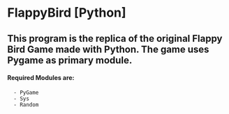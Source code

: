 # FlappyBird [Python]
## This program is the replica of the original Flappy Bird Game made with Python. The game uses Pygame as primary module.

#### Required Modules are:
```
  - PyGame
  - Sys
  - Random
```
